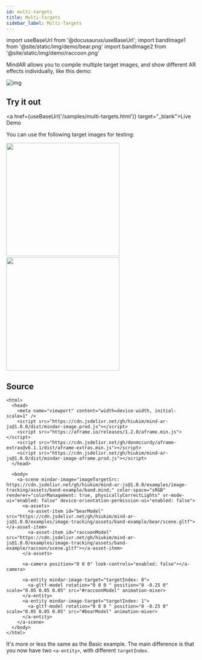 ```yaml
---
id: multi-targets 
title: Multi-Targets
sidebar_label: Multi-Targets 
---
```


import useBaseUrl from '@docusaurus/useBaseUrl';
import bandImage1 from '@site/static/img/demo/bear.png'
import bandImage2 from '@site/static/img/demo/raccoon.png'

MindAR allows you to compile multiple target images, and show different AR effects individually, like this demo:

![img](/img/demo/multi-targets-demo.gif)


## Try it out
<a href={useBaseUrl('/samples/multi-targets.html')} target="_blank">Live Demo</a>

You can use the following target images for testing:

<img src={bandImage1} width="300" />
&nbsp;
<img src={bandImage2} width="300" />

## Source
```
<html>
  <head>
    <meta name="viewport" content="width=device-width, initial-scale=1" />
    <script src="https://cdn.jsdelivr.net/gh/hiukim/mind-ar-js@1.0.0/dist/mindar-image.prod.js"></script>
    <script src="https://aframe.io/releases/1.2.0/aframe.min.js"></script>
    <script src="https://cdn.jsdelivr.net/gh/donmccurdy/aframe-extras@v6.1.1/dist/aframe-extras.min.js"></script>
    <script src="https://cdn.jsdelivr.net/gh/hiukim/mind-ar-js@1.0.0/dist/mindar-image-aframe.prod.js"></script>
  </head>

  <body>
    <a-scene mindar-image="imageTargetSrc: https://cdn.jsdelivr.net/gh/hiukim/mind-ar-js@1.0.0/examples/image-tracking/assets/band-example/band.mind;" color-space="sRGB" renderer="colorManagement: true, physicallyCorrectLights" vr-mode-ui="enabled: false" device-orientation-permission-ui="enabled: false">
      <a-assets>
        <a-asset-item id="bearModel" src="https://cdn.jsdelivr.net/gh/hiukim/mind-ar-js@1.0.0/examples/image-tracking/assets/band-example/bear/scene.gltf"></a-asset-item>
        <a-asset-item id="raccoonModel" src="https://cdn.jsdelivr.net/gh/hiukim/mind-ar-js@1.0.0/examples/image-tracking/assets/band-example/raccoon/scene.gltf"></a-asset-item>
      </a-assets>

      <a-camera position="0 0 0" look-controls="enabled: false"></a-camera>

      <a-entity mindar-image-target="targetIndex: 0">
        <a-gltf-model rotation="0 0 0 " position="0 -0.25 0" scale="0.05 0.05 0.05" src="#raccoonModel" animation-mixer>
      </a-entity>
      <a-entity mindar-image-target="targetIndex: 1">
        <a-gltf-model rotation="0 0 0 " position="0 -0.25 0" scale="0.05 0.05 0.05" src="#bearModel" animation-mixer>
      </a-entity>
    </a-scene>
  </body>
</html>
```

It's more or less the same as the Basic example. The main difference is that you now have two `<a-entity>`, with different `targetIndex`.
